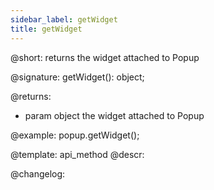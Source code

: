 ```yaml
---
sidebar_label: getWidget
title: getWidget
---          
```


@short: returns the widget attached to Popup

@signature: getWidget(): object;

@returns:
- param	object      the widget attached to Popup

@example:
popup.getWidget();  


@template: api_method
@descr:





@changelog:


